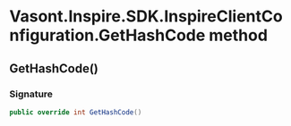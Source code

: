 # Vasont.Inspire.SDK.InspireClientConfiguration.GetHashCode method
## GetHashCode()
### Signature
```csharp
public override int GetHashCode()
```
